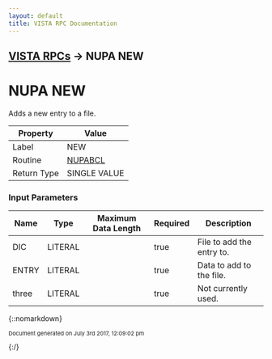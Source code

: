 ```yaml
---
layout: default
title: VISTA RPC Documentation
---
```


## [VISTA RPCs](TableOfContents) &#8594; NUPA NEW
# NUPA NEW

Adds a new entry to a file.

Property | Value
--- | ---
Label | NEW
Routine | [NUPABCL](http://code.osehra.org/dox/Routine_NUPABCL_source.html)
Return Type | SINGLE VALUE


### Input Parameters

Name | Type | Maximum Data Length | Required | Description
--- | --- | --- | --- | ---
DIC | LITERAL |  | true | File to add the entry to.
ENTRY | LITERAL |  | true | Data to add to the file.
three | LITERAL |  | true | Not currently used.



{::nomarkdown} <br/><p style="font-size: 11px">Document generated on July 3rd 2017, 12:09:02 pm</p>{:/}
